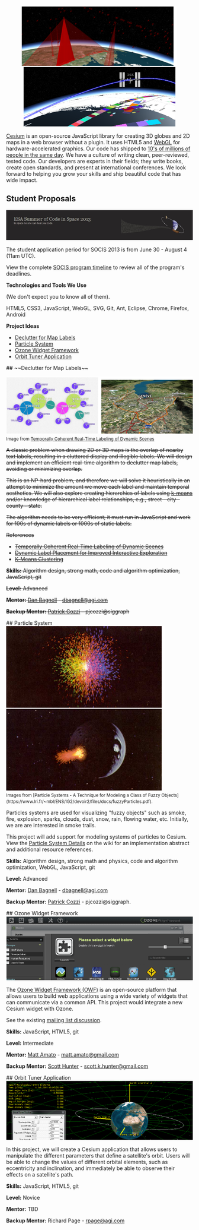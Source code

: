 <p align="center">
<img src="socis/2013/cesium1.png">
<img src="socis/2013/cesium2.png">
</p>

[Cesium](http://cesium.agi.com/) is an open-source JavaScript library for creating 3D globes and 2D maps in a web browser without a plugin. It uses HTML5 and [WebGL](http://www.khronos.org/webgl) for hardware-accelerated graphics.  Our code has shipped to [10's of millions of people in the same day](http://cesium.agi.com/noradtrackssanta2012.html).  We have a culture of writing clean, peer-reviewed, tested code.  Our developers are experts in their fields; they write books, create open standards, and present at international conferences.  We look forward to helping you grow your skills and ship beautiful code that has wide impact.

## Student Proposals
<p align="center">
<a href="http://sophia.estec.esa.int/socis2013/" target="_blank"><img src="socis/SOCIS.jpg"></a>
</p>

The student application period for SOCIS 2013 is from June 30 - August 4 (11am UTC).

View the complete [SOCIS program timeline](http://sophia.estec.esa.int/socis2013/?q=timeline) to review all of the program's deadlines.

**Technologies and Tools We Use**

(We don't expect you to know all of them).

HTML5, CSS3, JavaScript, WebGL, SVG, Git, Ant, Eclipse, Chrome, Firefox, Android

**Project Ideas**
* [Declutter for Map Labels](#decultterformaplabels)
* [Particle System](#particlesystem)
* [Ozone Widget Framework](#ozonewidgetframework)
* [Orbit Tuner Application](#orbittunerapplication)


<a name="decultterformaplabels">
## ~~Declutter for Map Labels~~

![](gsoc/2013/declutter.png)
<br /><small>Image from [Temporally Coherent Real-Time Labeling of Dynamic Scenes](http://wwwcg.in.tum.de/research/research/publications/2012/temporally-coherent-real-time-labeling-of-dynamic-scenes.html)</small>

~~A classic problem when drawing 2D or 3D maps is the overlap of nearby text labels, resulting in a cluttered display and illegible labels.  We will design and implement an efficient real-time algorithm to declutter map labels, avoiding or minimizing overlap.~~

~~This is an NP-hard problem, and therefore we will solve it heuristically in an attempt to minimize the amount we move each label and maintain temporal aesthetics.  We will also explore creating hierarchies of labels using [k-means](http://home.dei.polimi.it/matteucc/Clustering/tutorial_html/kmeans.html) and/or knowledge of hierarchical label relationships, e.g., street - city - county - state.~~

~~The algorithm needs to be very efficient; it must run in JavaScript and work for 100s of dynamic labels or 1000s of static labels.~~

~~References~~
* ~~[Temporally Coherent Real-Time Labeling of Dynamic Scenes](http://wwwcg.in.tum.de/research/research/publications/2012/temporally-coherent-real-time-labeling-of-dynamic-scenes.html)~~
* ~~[Dynamic Label Placement for Improved Interactive Exploration](http://maverick.inria.fr/Publications/2008/SD08/index.php)~~
* ~~[K-Means Clustering](http://home.dei.polimi.it/matteucc/Clustering/tutorial_html/kmeans.html)~~

~~**Skills:** Algorithm design, strong math, code and algorithm optimization, JavaScript, git~~

~~**Level:** Advanced~~

~~**Mentor:** [Dan Bagnell](https://github.com/bagnell) - dbagnell@agi.com~~

~~**Backup Mentor:** [Patrick Cozzi](http://www.seas.upenn.edu/~pcozzi/) - pjcozzi@siggraph~~


<a name="particlesystem">
## Particle System

<img src="socis/2013/particles1.png">
<img src="socis/2013/particles2.png"><br/><small>Images from [Particle Systems - A Technique for Modeling a Class of Fuzzy Objects](https://www.lri.fr/~mbl/ENS/IG2/devoir2/files/docs/fuzzyParticles.pdf).</small>

Particles systems are used for visualizing "fuzzy objects" such as smoke, fire, explosion, sparks, clouds, dust, snow, rain, flowing water, etc. Initially, we are are interested in smoke trails.

This project will add support for modeling systems of particles to Cesium. View the [Particle System Details](https://github.com/AnalyticalGraphicsInc/cesium/wiki/Particle-System-Details) on the wiki for an implementation abstract and additional resource references.

**Skills:** Algorithm design, strong math and physics, code and algorithm optimization, WebGL, JavaScript, git

**Level:** Advanced

**Mentor:** [Dan Bagnell](https://github.com/bagnell) - dbagnell@agi.com

**Backup Mentor:** [Patrick Cozzi](http://www.seas.upenn.edu/~pcozzi/) - pjcozzi@siggraph.

<a name="ozonewidgetframework">
## Ozone Widget Framework

<img src="socis/2013/owf.png">

The [Ozone Widget Framework (OWF)](http://owfgoss.org/) is an open-source platform that allows users to build web applications using a wide variety of widgets that can communicate via a common API. This project would integrate a new Cesium widget with Ozone.

See the existing [mailing list discussion](https://groups.google.com/forum/#!searchin/cesium-dev/owf/cesium-dev/luSQFXKD5KM/cz8XAyFU9zEJ).

**Skills:** JavaScript, HTML5, git

**Level:** Intermediate

**Mentor:** [Matt Amato](https://twitter.com/matt_amato) - matt.amato@gmail.com

**Backup Mentor:** [Scott Hunter](https://github.com/shunter) - scott.k.hunter@gmail.com

<a name="orbittunerapplication">
## Orbit Tuner Application

<img src="socis/2013/orbittuner.png">

In this project, we will create a Cesium application that allows users to manipulate the different parameters that define a satellite's orbit. Users will be able to change the values of different orbital elements, such as eccentricity and inclination, and immediately be able to observe their effects on a satellite's path.

**Skills:** JavaScript, HTML5, git

**Level:** Novice

**Mentor:** TBD

**Backup Mentor:** Richard Page - rpage@agi.com
